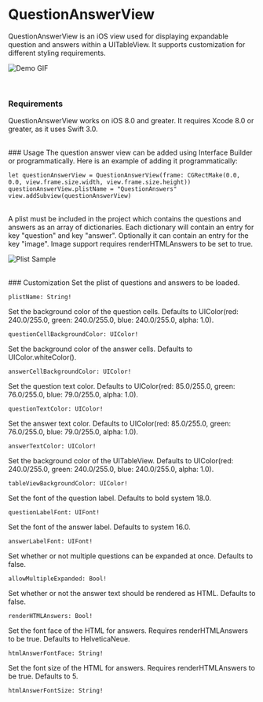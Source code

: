 QuestionAnswerView
===============

QuestionAnswerView is an iOS view used for displaying expandable question and answers within a UITableView. It supports customization for different styling requirements. 

![Demo GIF](http://i.imgur.com/uSYaqR5.gif)

<br/>

### Requirements
QuestionAnswerView works on iOS 8.0 and greater. It requires Xcode 8.0 or greater, as it uses Swift 3.0.

<br/>
### Usage
The question answer view can be added using Interface Builder or programmatically. Here is an example of adding it programmatically:

    let questionAnswerView = QuestionAnswerView(frame: CGRectMake(0.0, 0.0, view.frame.size.width, view.frame.size.height))
    questionAnswerView.plistName = "QuestionAnswers"
    view.addSubview(questionAnswerView)

<br/>
A plist must be included in the project which contains the questions and answers as an array of dictionaries. Each dictionary will contain an entry for key "question" and key "answer". Optionally it can contain an entry for the key "image". Image support requires renderHTMLAnswers to be set to true.

![Plist Sample](http://i.imgur.com/3ssk3P6l.png)

<br/>
### Customization
Set the plist of questions and answers to be loaded.

    plistName: String!

Set the background color of the question cells. Defaults to UIColor(red: 240.0/255.0, green: 240.0/255.0, blue: 240.0/255.0, alpha: 1.0).

    questionCellBackgroundColor: UIColor!

Set the background color of the answer cells. Defaults to UIColor.whiteColor().

    answerCellBackgroundColor: UIColor!

Set the question text color. Defaults to UIColor(red: 85.0/255.0, green: 76.0/255.0, blue: 79.0/255.0, alpha: 1.0).

    questionTextColor: UIColor!

Set the answer text color. Defaults to UIColor(red: 85.0/255.0, green: 76.0/255.0, blue: 79.0/255.0, alpha: 1.0).

    answerTextColor: UIColor!

Set the background color of the UITableView. Defaults to UIColor(red: 240.0/255.0, green: 240.0/255.0, blue: 240.0/255.0, alpha: 1.0).

    tableViewBackgroundColor: UIColor!

Set the font of the question label. Defaults to bold system 18.0.

    questionLabelFont: UIFont!

Set the font of the answer label. Defaults to system 16.0.

    answerLabelFont: UIFont!

Set whether or not multiple questions can be expanded at once. Defaults to false.

    allowMultipleExpanded: Bool!

Set whether or not the answer text should be rendered as HTML. Defaults to false.

	renderHTMLAnswers: Bool!

Set the font face of the HTML for answers. Requires renderHTMLAnswers to be true. Defaults to HelveticaNeue.

	htmlAnswerFontFace: String!

Set the font size of the HTML for answers. Requires renderHTMLAnswers to be true. Defaults to 5.

	htmlAnswerFontSize: String!
